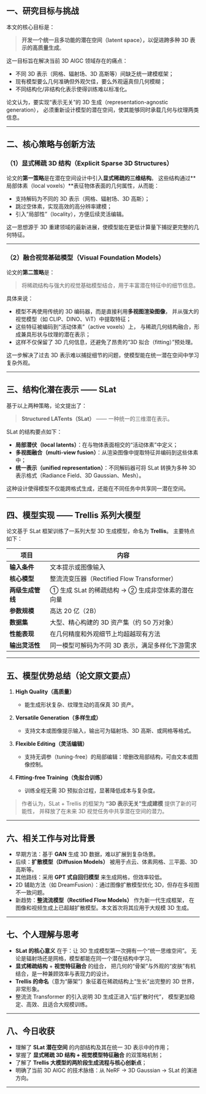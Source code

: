 ## 一、研究目标与挑战

本文的核心目标是：

> **开发一个统一且多功能的潜在空间（latent space），以促进跨多种 3D 表示的高质量生成**。

这一目标旨在解决当前 3D AIGC 领域存在的痛点：

* 不同 3D 表示（网格、辐射场、3D 高斯等）间缺乏统一建模框架；
* 现有模型要么几何准确但外观欠佳，要么外观逼真但几何模糊；
* 不同结构化/非结构化表示使得训练难以标准化。

论文认为，要实现“表示无关”的 3D 生成（representation-agnostic generation），
必须重新设计模型的潜在空间，使其能够同时承载几何与纹理两类信息。

---

## 二、核心策略与创新方法

### （1）显式稀疏 3D 结构（Explicit Sparse 3D Structures）

论文的**第一策略**是在潜在空间设计中引入**显式稀疏的三维结构**。
这些结构通过**局部体素（local voxels）**表征物体表面的几何属性，从而能：

* 支持解码为不同的 3D 表示（网格、辐射场、3D 高斯）；
* 跳过空体素，实现高效的高分辨率建模；
* 引入“局部性”（locality），方便后续灵活编辑。

这一思想源于 3D 重建领域的最新进展，使模型能在更低计算量下捕捉更完整的几何特征。

---

### （2）融合视觉基础模型（Visual Foundation Models）

论文的**第二策略**是：

> 将稀疏结构与强大的视觉基础模型结合，用于丰富潜在特征中的细节信息。

具体来说：

* 模型不再使用传统的 3D 编码器，而是直接利用**多视图渲染图像**，
  并从强大的视觉模型（如 CLIP、DINO、ViT）中提取特征；
* 这些特征被编码到“活动体素”（active voxels）上，
  与稀疏几何结构融合，形成兼具形状与纹理的潜在表示；
* 这样不仅保留了 3D 几何信息，还避免了昂贵的“3D 拟合（fitting）”预处理。

这一步解决了过去 3D 表示难以捕捉细节的问题，使模型能在统一潜在空间中学习复杂外观。

---

## 三、结构化潜在表示 —— SLat

基于以上两种策略，论文提出了：

> **Structured LATents（SLat）** —— 一种统一的三维潜在表示。

SLat 的结构要点如下：

* **局部潜伏（local latents）**：在与物体表面相交的“活动体素”中定义；
* **多视图融合（multi-view fusion）**：从渲染图像中提取特征并编码到这些体素中；
* **统一表示（unified representation）**：不同解码器可将 SLat 转换为多种 3D 表示格式（Radiance Field、3D Gaussian、Mesh）。

这种设计使得模型不仅能跨格式生成，还能在不同任务中共享同一潜在空间。

---

## 四、模型实现 —— Trellis 系列大模型

论文基于 SLat 框架训练了一系列大型 3D 生成模型，命名为 **Trellis**。
主要特点如下：

| 项目         | 内容                                 |
| ---------- | ---------------------------------- |
| **输入条件**   | 文本提示或图像输入                          |
| **核心模型**   | 整流流变压器（Rectified Flow Transformer） |
| **两级生成管线** | ① 生成 SLat 的稀疏结构 → ② 生成非空体素的潜在向量    |
| **参数规模**   | 高达 20 亿（2B）                        |
| **数据集**    | 大型、精心构建的 3D 资产集（约 50 万对象）          |
| **性能表现**   | 在几何精度和外观细节上均超越现有方法                 |
| **输出灵活性**  | 同一模型可解码为不同 3D 表示，满足多样化下游需求         |

---

## 五、模型优势总结（论文原文要点）

1. **High Quality（高质量）**

   * 能生成形状复杂、纹理生动的高保真 3D 资产。

2. **Versatile Generation（多样生成）**

   * 支持文本或图像提示输入，输出可为辐射场、3D 高斯、或网格等格式。

3. **Flexible Editing（灵活编辑）**

   * 支持无调参（tuning-free）的局部编辑：增删改局部结构，可由文本或图像控制。

4. **Fitting-free Training（免拟合训练）**

   * 训练全程无需 3D 预拟合过程，显著降低成本与复杂度。

> 作者认为，SLat + Trellis 的框架为 **“3D 表示无关”生成建模** 提供了新的可能性，
> 并释放了在未来 3D 视觉任务中共享潜在空间的潜力。

---

## 六、相关工作与对比背景

* 早期方法：基于 **GAN** 生成 3D 数据，难以扩展到复杂场景。
* 后续：**扩散模型（Diffusion Models）** 被用于点云、体素网格、三平面、3D 高斯等。
* 其他路线：采用 **GPT 式自回归模型** 来生成网格，但效率较低。
* 2D 辅助方法（如 DreamFusion）：通过图像扩散模型优化 3D，但存在多视图不一致问题。
* 新趋势：**整流流模型（Rectified Flow Models）** 作为新一代生成框架，
  在图像和视频生成上已超越扩散模型。本文首次将其应用于大规模 3D 生成。

---

## 七、个人理解与思考

* **SLat 的核心意义** 在于：让 3D 生成模型第一次拥有一个“统一思维空间”。
  无论是辐射场还是网格，模型都能在同一个潜在结构中学习。
* **显式稀疏结构** + **视觉特征融合** 的组合，
  把几何的“骨架”与外观的“皮肤”有机结合，是一种兼顾效率与表现力的设计。
* **Trellis 的命名**（意为“藤架”）象征着在稀疏结构上“生长”出完整的 3D 世界，非常形象。
* 整流流 Transformer 的引入说明 3D 生成正进入“后扩散时代”，
  模型更加稳定、高效、且适合大规模训练。

---

## 八、今日收获

* 理解了 **SLat 潜在空间** 的内部结构及其在统一 3D 表示中的作用；
* 掌握了 **显式稀疏 3D 结构 + 视觉模型特征融合** 的双策略机制；
* 了解了 **Trellis 大模型的两阶段生成流程与核心创新点**；
* 明确了当前 3D AIGC 的技术脉络：从 NeRF → 3D Gaussian → SLat 的演进方向。

---
